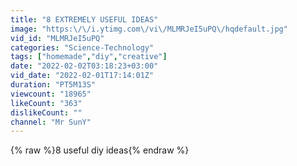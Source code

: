 ```yaml
---
title: "8 EXTREMELY USEFUL IDEAS"
image: "https:\/\/i.ytimg.com\/vi\/MLMRJeI5uPQ\/hqdefault.jpg"
vid_id: "MLMRJeI5uPQ"
categories: "Science-Technology"
tags: ["homemade","diy","creative"]
date: "2022-02-02T03:18:23+03:00"
vid_date: "2022-02-01T17:14:01Z"
duration: "PT5M13S"
viewcount: "18965"
likeCount: "363"
dislikeCount: ""
channel: "Mr SunY"
---
```

{% raw %}8 useful diy ideas{% endraw %}
